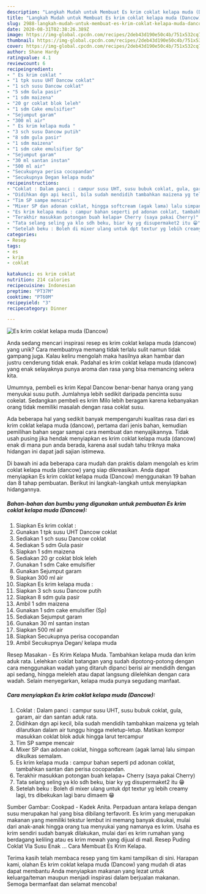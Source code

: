 ```yaml
---
description: "Langkah Mudah untuk Membuat Es krim coklat kelapa muda (Dancow) Anti Gagal"
title: "Langkah Mudah untuk Membuat Es krim coklat kelapa muda (Dancow) Anti Gagal"
slug: 2988-langkah-mudah-untuk-membuat-es-krim-coklat-kelapa-muda-dancow-anti-gagal
date: 2020-08-31T02:38:26.389Z
image: https://img-global.cpcdn.com/recipes/2deb43d190e50c4b/751x532cq70/es-krim-coklat-kelapa-muda-dancow-foto-resep-utama.jpg
thumbnail: https://img-global.cpcdn.com/recipes/2deb43d190e50c4b/751x532cq70/es-krim-coklat-kelapa-muda-dancow-foto-resep-utama.jpg
cover: https://img-global.cpcdn.com/recipes/2deb43d190e50c4b/751x532cq70/es-krim-coklat-kelapa-muda-dancow-foto-resep-utama.jpg
author: Shane Hardy
ratingvalue: 4.1
reviewcount: 6
recipeingredient:
- " Es krim coklat "
- "1 tpk susu UHT Dancow coklat"
- "1 sch susu Dancow coklat"
- "5 sdm Gula pasir"
- "1 sdm maizena"
- "20 gr coklat blok leleh"
- "1 sdm Cake emulsifier"
- "Sejumput garam"
- "300 ml air"
- " Es krim kelapa muda "
- "3 sch susu Dancow putih"
- "8 sdm gula pasir"
- "1 sdm maizena"
- "1 sdm cake emulsifier Sp"
- "Sejumput garam"
- "30 ml santan instan"
- "500 ml air"
- "Secukupnya perisa cocopandan"
- "Secukupnya Degan kelapa muda"
recipeinstructions:
- "Coklat : Dalam panci : campur susu UHT, susu bubuk coklat, gula, garam, air dan santan aduk rata."
- "Didihkan dgn api kecil, bila sudah mendidih tambahkan maizena yg telah dilarutkan dalam air tunggu hingga meletup-letup. Matikan kompor masukkan coklat blok aduk hingga larut tercampur"
- "Tim SP sampe mencair"
- "Mixer SP dan adonan coklat, hingga softcream (agak lama) lalu simpan dikulkas semalam."
- "Es krim kelapa muda : campur bahan seperti pd adonan coklat, tambahkan santan dan perisa cocopandan."
- "Terakhir masukkan potongan buah kelapa+ Cherry (saya pakai Cherry)"
- "Tata selang seling ya klo sdh beku, biar ky yg disupermaket2 itu 😁"
- "Setelah beku : Boleh di mixer ulang untuk dpt textur yg lebih creamy lagi, trs dibekukan lagi baru dimaem 😁"
categories:
- Resep
tags:
- es
- krim
- coklat

katakunci: es krim coklat 
nutrition: 214 calories
recipecuisine: Indonesian
preptime: "PT37M"
cooktime: "PT60M"
recipeyield: "3"
recipecategory: Dinner

---
```



![Es krim coklat kelapa muda (Dancow)](https://img-global.cpcdn.com/recipes/2deb43d190e50c4b/751x532cq70/es-krim-coklat-kelapa-muda-dancow-foto-resep-utama.jpg)

Anda sedang mencari inspirasi resep es krim coklat kelapa muda (dancow) yang unik? Cara membuatnya memang tidak terlalu sulit namun tidak gampang juga. Kalau keliru mengolah maka hasilnya akan hambar dan justru cenderung tidak enak. Padahal es krim coklat kelapa muda (dancow) yang enak selayaknya punya aroma dan rasa yang bisa memancing selera kita.

Umumnya, pembeli es krim Kepal Dancow benar-benar hanya orang yang menyukai susu putih. Jumlahnya lebih sedikit daripada pencinta susu cokelat. Sedangkan pembeli es krim Milo lebih beragam karena kebanyakan orang tidak memiliki masalah dengan rasa coklat susu.

Ada beberapa hal yang sedikit banyak mempengaruhi kualitas rasa dari es krim coklat kelapa muda (dancow), pertama dari jenis bahan, kemudian pemilihan bahan segar sampai cara membuat dan menyajikannya. Tidak usah pusing jika hendak menyiapkan es krim coklat kelapa muda (dancow) enak di mana pun anda berada, karena asal sudah tahu triknya maka hidangan ini dapat jadi sajian istimewa.


Di bawah ini ada beberapa cara mudah dan praktis dalam mengolah es krim coklat kelapa muda (dancow) yang siap dikreasikan. Anda dapat menyiapkan Es krim coklat kelapa muda (Dancow) menggunakan 19 bahan dan 8 tahap pembuatan. Berikut ini langkah-langkah untuk menyiapkan hidangannya.

<!--inarticleads1-->

##### Bahan-bahan dan bumbu yang digunakan untuk pembuatan Es krim coklat kelapa muda (Dancow):

1. Siapkan  Es krim coklat :
1. Gunakan 1 tpk susu UHT Dancow coklat
1. Sediakan 1 sch susu Dancow coklat
1. Sediakan 5 sdm Gula pasir
1. Siapkan 1 sdm maizena
1. Sediakan 20 gr coklat blok leleh
1. Gunakan 1 sdm Cake emulsifier
1. Gunakan Sejumput garam
1. Siapkan 300 ml air
1. Siapkan  Es krim kelapa muda :
1. Siapkan 3 sch susu Dancow putih
1. Siapkan 8 sdm gula pasir
1. Ambil 1 sdm maizena
1. Gunakan 1 sdm cake emulsifier (Sp)
1. Sediakan Sejumput garam
1. Gunakan 30 ml santan instan
1. Siapkan 500 ml air
1. Siapkan Secukupnya perisa cocopandan
1. Ambil Secukupnya Degan/ kelapa muda


Resep Masakan - Es Krim Kelapa Muda. Tambahkan kelapa muda dan krim aduk rata. Lelehkan coklat batangan yang sudah dipotong-potong dengan cara menggunakan wadah yang ditaruh dipanci berisi air mendidih dengan api sedang, hingga meleleh atau dapat langsung dilelehkan dengan cara wadah. Selain menyegarkan, kelapa muda punya segudang manfaat. 

<!--inarticleads2-->

##### Cara menyiapkan Es krim coklat kelapa muda (Dancow):

1. Coklat : Dalam panci : campur susu UHT, susu bubuk coklat, gula, garam, air dan santan aduk rata.
1. Didihkan dgn api kecil, bila sudah mendidih tambahkan maizena yg telah dilarutkan dalam air tunggu hingga meletup-letup. Matikan kompor masukkan coklat blok aduk hingga larut tercampur
1. Tim SP sampe mencair
1. Mixer SP dan adonan coklat, hingga softcream (agak lama) lalu simpan dikulkas semalam.
1. Es krim kelapa muda : campur bahan seperti pd adonan coklat, tambahkan santan dan perisa cocopandan.
1. Terakhir masukkan potongan buah kelapa+ Cherry (saya pakai Cherry)
1. Tata selang seling ya klo sdh beku, biar ky yg disupermaket2 itu 😁
1. Setelah beku : Boleh di mixer ulang untuk dpt textur yg lebih creamy lagi, trs dibekukan lagi baru dimaem 😁


Sumber Gambar: Cookpad - Kadek Anita. Perpaduan antara kelapa dengan susu merupakan hal yang bisa dibilang terfavorit. Es krim yang merupakan makanan yang memiliki tekstur lembut ini memang banyak disukai, mulai dari anak-anak hingga orang tua menyukai yang namanya es krim. Usaha es krim sendiri sudah banyak dilakukan, mulai dari es krim rumahan yang berdagang keliling atau es krim mewah yang dijual di mall. Resep Puding Coklat Vla Susu Enak … Cara Membuat Es Krim Kelapa. 

Terima kasih telah membaca resep yang tim kami tampilkan di sini. Harapan kami, olahan Es krim coklat kelapa muda (Dancow) yang mudah di atas dapat membantu Anda menyiapkan makanan yang lezat untuk keluarga/teman maupun menjadi inspirasi dalam berjualan makanan. Semoga bermanfaat dan selamat mencoba!
